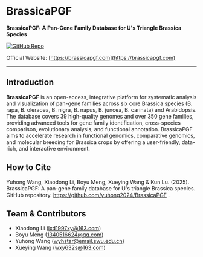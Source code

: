 # BrassicaPGF

**BrassicaPGF: A Pan-Gene Family Database for U's Triangle Brassica Species**

[![GitHub Repo](https://img.shields.io/badge/GitHub-BrassicaPGF-blue?logo=github)](https://github.com/yuhong2024/BrassicaPGF)

Official Website: [https://brassicapgf.com](https://brassicapgf.com)

---

## Introduction

**BrassicaPGF** is an open-access, integrative platform for systematic analysis and visualization of pan-gene families across six core Brassica species (B. rapa, B. oleracea, B. nigra, B. napus, B. juncea, B. carinata) and Arabidopsis. The database covers 39 high-quality genomes and over 350 gene families, providing advanced tools for gene family identification, cross-species comparison, evolutionary analysis, and functional annotation. BrassicaPGF aims to accelerate research in functional genomics, comparative genomics, and molecular breeding for Brassica crops by offering a user-friendly, data-rich, and interactive environment.



## How to Cite

Yuhong Wang, Xiaodong Li, Boyu Meng, Xueying Wang & Kun Lu. (2025). BrassicaPGF: A pan-gene family database for U's triangle Brassica species. GitHub repository. https://github.com/yuhong2024/BrassicaPGF .

## Team & Contributors

- Xiaodong Li (lxd1997xy@163.com)
- Boyu Meng (1340516624@qq.com)
- Yuhong Wang (wyhstar@email.swu.edu.cn)
- Xueying Wang (wxy632s@163.com)

